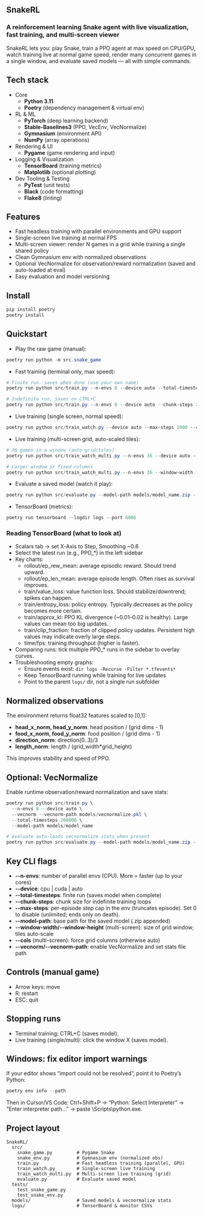 ## SnakeRL

### A reinforcement learning Snake agent with live visualization, fast training, and multi-screen viewer

SnakeRL lets you: play Snake, train a PPO agent at max speed on CPU/GPU, watch training live at normal game speed, render many concurrent games in a single window, and evaluate saved models — all with simple commands.

## Tech stack
- Core
  - **Python 3.11**
  - **Poetry** (dependency management & virtual env)
- RL & ML
  - **PyTorch** (deep learning backend)
  - **Stable-Baselines3** (PPO, VecEnv, VecNormalize)
  - **Gymnasium** (environment API)
  - **NumPy** (array operations)
- Rendering & UI
  - **Pygame** (game rendering and input)
- Logging & Visualization
  - **TensorBoard** (training metrics)
  - **Matplotlib** (optional plotting)
- Dev Tooling & Testing
  - **PyTest** (unit tests)
  - **Black** (code formatting)
  - **Flake8** (linting)

## Features
- Fast headless training with parallel environments and GPU support
- Single-screen live training at normal FPS
- Multi-screen viewer: render N games in a grid while training a single shared policy
- Clean Gymnasium env with normalized observations
- Optional VecNormalize for observation/reward normalization (saved and auto-loaded at eval)
- Easy evaluation and model versioning

## Install
```powershell
pip install poetry
poetry install
```

## Quickstart
- Play the raw game (manual):
```powershell
poetry run python -m src.snake_game
```

- Fast training (terminal only, max speed):
```powershell
# Finite run, saves when done (use your own name)
poetry run python src/train.py --n-envs 8 --device auto --total-timesteps 200000 --model-path models/model_name

# Indefinite run, saves on CTRL+C
poetry run python src/train.py --n-envs 8 --device auto --chunk-steps 200000 --model-path models/model_name
```

- Live training (single screen, normal speed):
```powershell
poetry run python src/train_watch.py --device auto --max-steps 1000 --chunk-steps 10000 --model-path models/model_name
```

- Live training (multi-screen grid, auto-scaled tiles):
```powershell
# 36 games in a window (auto grid/tiles)
poetry run python src/train_watch_multi.py --n-envs 36 --device auto --model-path models/model_name

# Larger window or fixed columns
poetry run python src/train_watch_multi.py --n-envs 36 --window-width 1200 --window-height 800 --cols 10
```

- Evaluate a saved model (watch it play):
```powershell
poetry run python src/evaluate.py --model-path models/model_name.zip --episodes 5 --render
```

- TensorBoard (metrics):
```powershell
poetry run tensorboard --logdir logs --port 6006
```

### Reading TensorBoard (what to look at)
- Scalars tab → set X-Axis to Step, Smoothing ~0.6
- Select the latest run (e.g., PPO_*) in the left sidebar
- Key charts:
  - rollout/ep_rew_mean: average episodic reward. Should trend upward.
  - rollout/ep_len_mean: average episode length. Often rises as survival improves.
  - train/value_loss: value function loss. Should stabilize/downtrend; spikes can happen.
  - train/entropy_loss: policy entropy. Typically decreases as the policy becomes more certain.
  - train/approx_kl: PPO KL divergence (~0.01–0.02 is healthy). Large values can mean too big updates.
  - train/clip_fraction: fraction of clipped policy updates. Persistent high values may indicate overly large steps.
  - time/fps: training throughput (higher is faster).
- Comparing runs: tick multiple PPO_* runs in the sidebar to overlay curves.
- Troubleshooting empty graphs:
  - Ensure events exist: `dir logs -Recurse -Filter *.tfevents*`
  - Keep TensorBoard running while training for live updates
  - Point to the parent `logs/` dir, not a single run subfolder

## Normalized observations
The environment returns float32 features scaled to [0,1]:
- **head_x_norm, head_y_norm**: head position / (grid dims - 1)
- **food_x_norm, food_y_norm**: food position / (grid dims - 1)
- **direction_norm**: direction(0..3)/3
- **length_norm**: length / (grid_width*grid_height)

This improves stability and speed of PPO.

## Optional: VecNormalize
Enable runtime observation/reward normalization and save stats:
```powershell
poetry run python src/train.py \
  --n-envs 8 --device auto \
  --vecnorm --vecnorm-path models/vecnormalize.pkl \
  --total-timesteps 200000 \
  --model-path models/model_name

# evaluate auto-loads vecnormalize stats when present
poetry run python src/evaluate.py --model-path models/model_name.zip --episodes 5 --render
```

## Key CLI flags
- **--n-envs**: number of parallel envs (CPU). More = faster (up to your cores)
- **--device**: cpu | cuda | auto
- **--total-timesteps**: finite run (saves model when complete)
- **--chunk-steps**: chunk size for indefinite training loops
- **--max-steps**: per-episode step cap in the env (truncates episode). Set 0 to disable (unlimited; ends only on death).
- **--model-path**: base path for the saved model (.zip appended)
- **--window-width/--window-height** (multi-screen): size of grid window; tiles auto-scale
- **--cols** (multi-screen): force grid columns (otherwise auto)
- **--vecnorm/--vecnorm-path**: enable VecNormalize and set stats file path

## Controls (manual game)
- Arrow keys: move
- R: restart
- ESC: quit

## Stopping runs
- Terminal training: CTRL+C (saves model).
- Live training (single/multi): click the window X (saves model).

## Windows: fix editor import warnings
If your editor shows “import could not be resolved”, point it to Poetry’s Python:
```powershell
poetry env info --path
```
Then in Cursor/VS Code: Ctrl+Shift+P → “Python: Select Interpreter” → “Enter interpreter path…” → paste <that-path>\Scripts\python.exe.

## Project layout
```
SnakeRL/
  src/
    snake_game.py         # Pygame Snake
    snake_env.py          # Gymnasium env (normalized obs)
    train.py              # Fast headless training (parallel, GPU)
    train_watch.py        # Single-screen live training
    train_watch_multi.py  # Multi-screen live training (grid)
    evaluate.py           # Evaluate saved model
  tests/
    test_snake_game.py
    test_snake_env.py
  models/                 # Saved models & vecnormalize stats
  logs/                   # TensorBoard & monitor CSVs
```